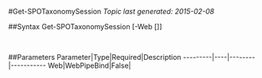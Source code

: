 #Get-SPOTaxonomySession
*Topic last generated: 2015-02-08*


##Syntax
    Get-SPOTaxonomySession [-Web [<WebPipeBind>]]

&nbsp;

##Parameters
Parameter|Type|Required|Description
---------|----|--------|-----------
Web|WebPipeBind|False|
